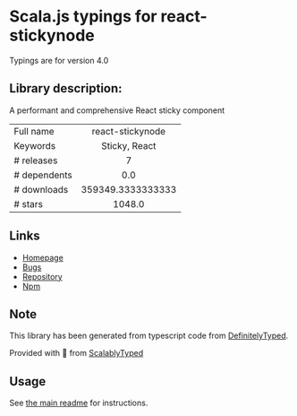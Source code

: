 
# Scala.js typings for react-stickynode

Typings are for version 4.0

## Library description:
A performant and comprehensive React sticky component

|                    |                 |
| ------------------ | :-------------: |
| Full name          | react-stickynode |
| Keywords           | Sticky, React |
| # releases         | 7 |
| # dependents       | 0.0 |
| # downloads        | 359349.3333333333 |
| # stars            | 1048.0 |

## Links
- [Homepage](https://github.com/yahoo/react-stickynode#readme)
- [Bugs](https://github.com/yahoo/react-stickynode/issues)
- [Repository](https://github.com/yahoo/react-stickynode)
- [Npm](https://www.npmjs.com/package/react-stickynode)
    


## Note
This library has been generated from typescript code from [DefinitelyTyped](https://definitelytyped.org).

Provided with :purple_heart: from [ScalablyTyped](https://github.com/oyvindberg/ScalablyTyped)

## Usage
See [the main readme](../../readme.md) for instructions.


